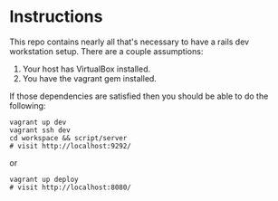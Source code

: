 # Instructions

This repo contains nearly all that's necessary to have a rails dev workstation
setup. There are a couple assumptions:

1. Your host has VirtualBox installed.
2. You have the vagrant gem installed.

If those dependencies are satisfied then you should be able to do the following:

    vagrant up dev
    vagrant ssh dev
    cd workspace && script/server
    # visit http://localhost:9292/

or

    vagrant up deploy
    # visit http://localhost:8080/

